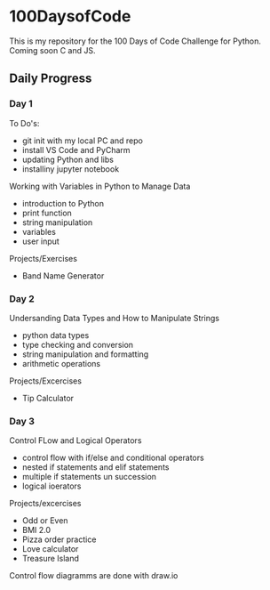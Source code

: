# 100DaysofCode


This is my repository for the 100 Days of Code Challenge for Python.
Coming soon C and JS.

## Daily Progress

### Day 1

To Do's:
- git init with my local PC and repo
- install VS Code and PyCharm 
- updating Python and libs
- installiny jupyter notebook

Working with Variables in Python to Manage Data
- introduction to Python
- print function
- string manipulation
- variables
- user input

Projects/Exercises
- Band Name Generator

### Day 2

Undersanding Data Types and How to Manipulate Strings
- python data types
- type checking and conversion
- string manipulation and formatting
- arithmetic operations

Projects/Excercises
- Tip Calculator

### Day 3

Control FLow and Logical Operators
- control flow with if/else and conditional operators
- nested if statements and elif statements
- multiple if statements un succession
- logical ioerators

Projects/excercises
- Odd or Even
- BMI 2.0
- Pizza order practice
- Love calculator
- Treasure Island

Control flow diagramms are done with draw.io
